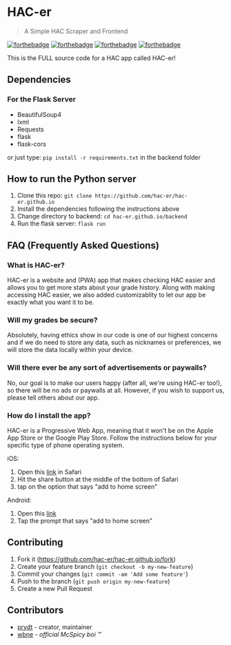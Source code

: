 # HAC-er

> A Simple HAC Scraper and Frontend

[![forthebadge](https://forthebadge.com/images/badges/built-with-love.svg)](https://forthebadge.com) [![forthebadge](https://forthebadge.com/images/badges/made-with-vue.svg)](https://forthebadge.com) [![forthebadge](https://forthebadge.com/images/badges/made-with-python.svg)](https://forthebadge.com) [![forthebadge](https://forthebadge.com/images/badges/reading-6th-grade-level.svg)](https://forthebadge.com)

This is the FULL source code for a HAC app called HAC-er!

## Dependencies

### For the Flask Server
- BeautifulSoup4
- lxml
- Requests
- flask
- flask-cors

or just type:
`pip install -r requirements.txt` in the backend folder

## How to run the Python server

1. Clone this repo: `git clone https://github.com/hac-er/hac-er.github.io`
2. Install the dependencies following the instructions above
3. Change directory to backend: `cd hac-er.github.io/backend`
4. Run the flask server: `flask run`

## FAQ (Frequently Asked Questions)

### What is HAC-er?

HAC-er is a website and (PWA) app that makes checking HAC easier and allows you to get more stats about your grade history. Along with making accessing HAC easier, we also added customizablity to let our app be exactly what you want it to be.

### Will my grades be secure?

Absolutely, having ethics show in our code is one of our highest concerns and if we do need to store any data, such as nicknames or preferences, we will store the data locally within your device.

### Will there ever be any sort of advertisements or paywalls?

No, our goal is to make our users happy (after all, we're using HAC-er too!), so there will be no ads or paywalls at all. However, if you wish to support us, please tell others about our app.

### How do I install the app?

HAC-er is a Progressive Web App, meaning that it won't be on the Apple App Store or the Google Play Store. Follow the instructions below for your specific type of phone operating system.

iOS:

1. Open this [link](https://hac-er.github.io/) in Safari
2. Hit the share button at the middle of the bottom of Safari
3. tap on the option that says "add to home screen"

Android:

1. Open this [link](https://hac-er.github.io/)
2. Tap the prompt that says "add to home screen"

## Contributing

1. Fork it (<https://github.com/hac-er/hac-er.github.io/fork>)
2. Create your feature branch (`git checkout -b my-new-feature`)
3. Commit your changes (`git commit -am 'Add some feature'`)
4. Push to the branch (`git push origin my-new-feature`)
5. Create a new Pull Request

## Contributors

- [prydt](https://github.com/prydt) - creator, maintainer
- [wbne](https://github.com/wbne) - *official McSpicy boi :tm:*
